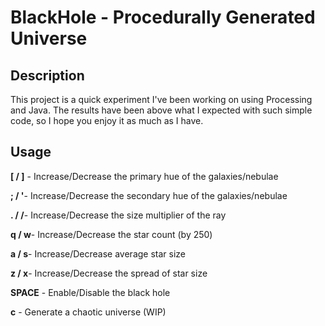 # BlackHole - Procedurally Generated Universe

## Description

This project is a quick experiment I've been working on using Processing and Java. The results have been above what I expected with such simple code, so I hope you enjoy it as much as I have.

## Usage

**[ / ]** - Increase/Decrease the primary hue of the galaxies/nebulae


**; / '**- Increase/Decrease the secondary hue of the galaxies/nebulae


**. / /**- Increase/Decrease the size multiplier of the ray


**q / w**- Increase/Decrease the star count (by 250)


**a / s**- Increase/Decrease average star size


**z / x**- Increase/Decrease the spread of star size


**SPACE** - Enable/Disable the black hole


**c** - Generate a chaotic universe (WIP) 


